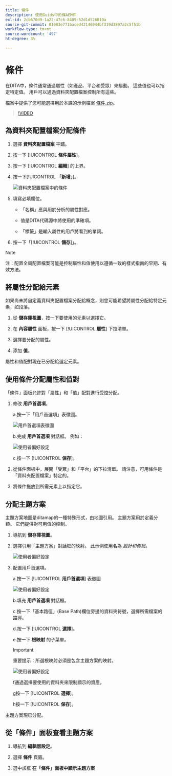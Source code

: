```yaml
---
title: 條件
description: 使用Guids中的條AEM件
exl-id: 2cb670d9-1a22-47c6-8409-52d1d526010a
source-git-commit: 01083e771baced42146044bf319d3897a2c5f51b
workflow-type: tm+mt
source-wordcount: '497'
ht-degree: 3%

---
```


# 條件

在DITA中，條件通常通過屬性（如產品、平台和受眾）來驅動。 這些值也可以指定特定值。 用戶可以通過資料夾配置檔案控制所有這些。

檔案中提供了您可能選擇用於本課的示例檔案 [條件.zip](assets/conditions.zip)。

>[!VIDEO](https://video.tv.adobe.com/v/342755)

## 為資料夾配置檔案分配條件

1. 選擇 **資料夾配置檔案** 平鋪。

2. 按一下 [!UICONTROL **條件屬性**]。

3. 按一下 [!UICONTROL **編輯**] 的上界。

4. 按一下&#x200B;[!UICONTROL **「新增」**]。

   ![資料夾配置檔案中的條件](images/lesson-13/add-name.png)

5. 填寫必填欄位。

   - 「名稱」應與用於分析的屬性對應。

   - 值是DITA代碼源中將使用的準確項。

   - 「標籤」是輸入屬性的用戶將看到的單詞。

6. 按一下「[!UICONTROL **儲存**]」。

>[!NOTE]
>
>注：配置全局配置檔案可能是控制屬性和值使用以遵循一致的樣式指南的早期、有效方法。

## 將屬性分配給元素

如果尚未將自定義資料夾配置檔案分配給概念，則您可能希望將屬性分配給特定元素，如段落。

1. 從 **儲存庫視圖**，按一下要使用的元素以選擇它。

2. 在 **內容屬性** 面板，按一下 [!UICONTROL **屬性**] 下拉清單。

3. 選擇要分配的屬性。

4. 添加 **值**。

屬性和值配對現在已分配給選定元素。

## 使用條件分配屬性和值對

「條件」面板允許對「屬性」和「值」配對進行受控分配。

1. 修改 **用戶首選項**。

   a.按一下「用戶首選項」表徵圖。

   ![用戶首選項表徵圖](images/lesson-13/user-prefs-icon.png)

   b.完成 **用戶首選項** 對話框。 例如：

   ![使用者偏好設定](images/lesson-13/user-preferences.png)

   c.按一下 [!UICONTROL **保存**]。

2. 從條件面板中，展開「受眾」和「平台」的下拉清單。 請注意，可用條件是「資料夾配置檔案」特定的。

3. 將條件拖放到所需元素上以指定它。

## 分配主題方案

主題方案地圖是ditamap的一種特殊形式，由地圖引用。 主題方案用於定義分類。 它們提供對可用值的控制。

1. 導航到 **儲存庫視圖**。

2. 選擇引用「主題方案」對話框的映射。 此示例使用名為 _設計和佈局_。

   ![使用者偏好設定](images/lesson-13/subject-scheme-map.png)

3. 配置用戶首選項。

   a.按一下 [!UICONTROL **用戶首選項**] 表徵圖

   ![使用者偏好設定](images/lesson-13/user-prefs-icon-2.png)

   b.填充 **用戶首選項** 對話框。

   c.按一下「基本路徑」(Base Path)欄位旁邊的資料夾符號，選擇所需檔案的路徑。

   d.按一下 [!UICONTROL **選擇**]。

   e.按一下 **根映射** 的子菜單。

   >[!IMPORTANT]
   >
   >重要提示：所選根映射必須是包含主題方案的映射。

   ![使用者偏好設定](images/lesson-13/user-preferences-2.png)

   f通過選擇要使用的資料夾來限制顯示的資產。

   g按一下 [!UICONTROL **選擇**]。

   h按一下 [!UICONTROL **保存**]。

主題方案現已分配。

## 從「條件」面板查看主題方案

1. 導航到 **編輯器設定**。

2. 選擇 **條件** 頁籤。

3. 選中該框 **在「條件」面板中顯示主題方案**
